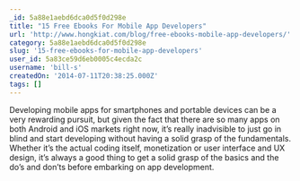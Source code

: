 ```yaml
---
_id: 5a88e1aebd6dca0d5f0d298e
title: "15 Free Ebooks For Mobile App Developers"
url: 'http://www.hongkiat.com/blog/free-ebooks-mobile-app-developers/'
category: 5a88e1aebd6dca0d5f0d298e
slug: '15-free-ebooks-for-mobile-app-developers'
user_id: 5a83ce59d6eb0005c4ecda2c
username: 'bill-s'
createdOn: '2014-07-11T20:38:25.000Z'
tags: []
---
```


Developing mobile apps for smartphones and portable devices can be a very rewarding pursuit, but given the fact that there are so many apps on both Android and iOS markets right now, it’s really inadvisible to just go in blind and start developing without having a solid grasp of the fundamentals. Whether it’s the actual coding itself, monetization or user interface and UX design, it’s always a good thing to get a solid grasp of the basics and the do’s and don’ts before embarking on app development.
